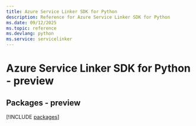 ```yaml
---
title: Azure Service Linker SDK for Python
description: Reference for Azure Service Linker SDK for Python
ms.date: 09/12/2025
ms.topic: reference
ms.devlang: python
ms.service: servicelinker
---
```

# Azure Service Linker SDK for Python - preview
## Packages - preview
[!INCLUDE [packages](service-linker-index.md)]